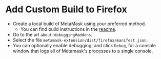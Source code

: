 # Add Custom Build to Firefox

* Create a local build of MetaMask using your preferred method.
  * You can find build instructions in the [readme](https://github.com/MetaMask/metamask-extension#readme).
* Go to the url `about:debugging#addons`.
* Select the file `metamask-extension/dist/firefox/manifest.json`.
* You can optionally enable debugging, and click `Debug`, for a console window that logs all of Metamask's processes to a single console.
